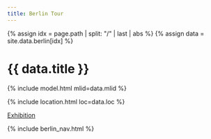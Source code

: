 ```yaml
---
title: Berlin Tour
---
```

{% assign idx = page.path | split: "/" | last | abs %}
{% assign data = site.data.berlin[idx] %}

# {{ data.title }}

{% include model.html mlid=data.mlid %}

{% include location.html loc=data.loc %}

[Exhibition](https://www.berlinerfestspiele.de/en/berliner-festspiele/programm/bfs-gesamtprogramm/programmdetail_333397.html)

{% include berlin_nav.html %}

